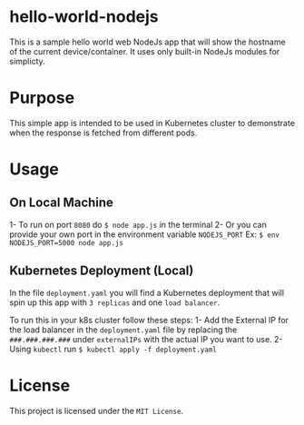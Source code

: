 # hello-world-nodejs
This is a sample hello world web NodeJs app that will show the hostname of the current device/container.
It uses only built-in NodeJs modules for simplicty.

# Purpose
This simple app is intended to be used in Kubernetes cluster to demonstrate when the response is fetched from different pods.

# Usage
## On Local Machine
1- To run on port `8080` do `$ node app.js` in the terminal
2- Or you can provide your own port in the environment variable `NODEJS_PORT`
    Ex: `$ env NODEJS_PORT=5000 node app.js`

## Kubernetes Deployment (Local)
In the file `deployment.yaml` you will find a Kubernetes deployment that will spin up this app with `3 replicas` and one `load balancer`.

To run this in your k8s cluster follow these steps:
1- Add the External IP for the load balancer in the `deployment.yaml` file by replacing the `###.###.###.###` under `externalIPs` with the actual IP you want to use.
2- Using `kubectl` run `$ kubectl apply -f deployment.yaml`

# License
This project is licensed under the `MIT License`.
